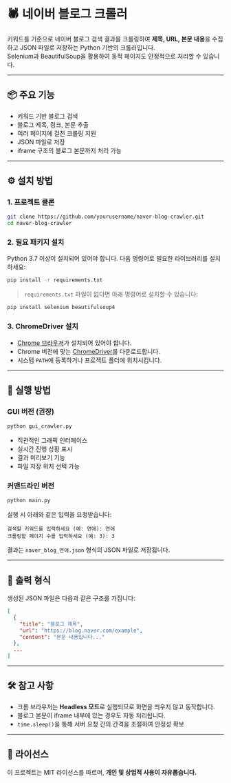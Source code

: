 # 🕷️ 네이버 블로그 크롤러

키워드를 기준으로 네이버 블로그 검색 결과를 크롤링하여 **제목, URL, 본문 내용**을 수집하고 JSON 파일로 저장하는 Python 기반의 크롤러입니다.  
Selenium과 BeautifulSoup을 활용하여 동적 페이지도 안정적으로 처리할 수 있습니다.

---

## 📦 주요 기능

- 키워드 기반 블로그 검색
- 블로그 제목, 링크, 본문 추출
- 여러 페이지에 걸친 크롤링 지원
- JSON 파일로 저장
- iframe 구조의 블로그 본문까지 처리 가능

---

## ⚙️ 설치 방법

### 1. 프로젝트 클론

```bash
git clone https://github.com/yourusername/naver-blog-crawler.git
cd naver-blog-crawler
```

### 2. 필요 패키지 설치

Python 3.7 이상이 설치되어 있어야 합니다. 다음 명령어로 필요한 라이브러리를 설치하세요:

```bash
pip install -r requirements.txt
```

> `requirements.txt` 파일이 없다면 아래 명령어로 설치할 수 있습니다:

```bash
pip install selenium beautifulsoup4
```

### 3. ChromeDriver 설치

- [Chrome 브라우저](https://www.google.com/chrome/)가 설치되어 있어야 합니다.
- Chrome 버전에 맞는 [ChromeDriver](https://chromedriver.chromium.org/downloads)를 다운로드합니다.
- 시스템 `PATH`에 등록하거나 프로젝트 폴더에 위치시킵니다.

---

## 🚀 실행 방법

### GUI 버전 (권장)

```bash
python gui_crawler.py
```

- 직관적인 그래픽 인터페이스
- 실시간 진행 상황 표시
- 결과 미리보기 기능
- 파일 저장 위치 선택 가능

### 커맨드라인 버전

```bash
python main.py
```

실행 시 아래와 같은 입력을 요청받습니다:

```
검색할 키워드를 입력하세요 (예: 연애): 연애
크롤링할 페이지 수를 입력하세요 (예: 3): 3
```

결과는 `naver_blog_연애.json` 형식의 JSON 파일로 저장됩니다.

---

## 📝 출력 형식

생성된 JSON 파일은 다음과 같은 구조를 가집니다:

```json
[
  {
    "title": "블로그 제목",
    "url": "https://blog.naver.com/example",
    "content": "본문 내용입니다..."
  },
  ...
]
```

---

## 🛠️ 참고 사항

- 크롬 브라우저는 **Headless 모드**로 실행되므로 화면을 띄우지 않고 동작합니다.
- 블로그 본문이 iframe 내부에 있는 경우도 자동 처리됩니다.
- `time.sleep()`을 통해 서버 요청 간의 간격을 조절하여 안정성 확보

---

## 📄 라이선스

이 프로젝트는 MIT 라이선스를 따르며, **개인 및 상업적 사용이 자유롭습니다.**
